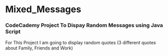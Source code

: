 # Mixed_Messages
### CodeCademy Project To Dispay Random Messages using Java Script

<p> For This Project I am going to display random quotes (3 different quotes about Family, Friends and Work) </p>
